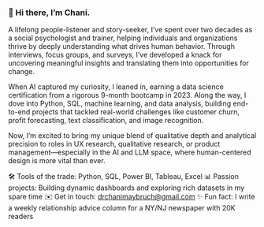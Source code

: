 ### 👋 Hi there, I’m Chani.

A lifelong people-listener and story-seeker, I’ve spent over two decades as a social psychologist and trainer, helping individuals and organizations thrive by deeply understanding what drives human behavior. Through interviews, focus groups, and surveys, I’ve developed a knack for uncovering meaningful insights and translating them into opportunities for change.

When AI captured my curiosity, I leaned in, earning a data science certification from a rigorous 9-month bootcamp in 2023. Along the way, I dove into Python, SQL, machine learning, and data analysis, building end-to-end projects that tackled real-world challenges like customer churn, profit forecasting, text classification, and image recognition.

Now, I’m excited to bring my unique blend of qualitative depth and analytical precision to roles in UX research, qualitative research, or product management—especially in the AI and LLM space, where human-centered design is more vital than ever.

🛠 Tools of the trade: Python, SQL, Power BI, Tableau, Excel 
📊 Passion projects: Building dynamic dashboards and exploring rich datasets in my spare time 
✉️ Get in touch: drchanimaybruch@gmail.com 
✨ Fun fact: I write a weekly relationship advice column for a NY/NJ newspaper with 20K readers

